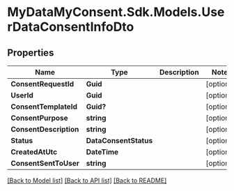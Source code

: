 # MyDataMyConsent.Sdk.Models.UserDataConsentInfoDto

## Properties

Name | Type | Description | Notes
------------ | ------------- | ------------- | -------------
**ConsentRequestId** | **Guid** |  | [optional] 
**UserId** | **Guid** |  | [optional] 
**ConsentTemplateId** | **Guid?** |  | [optional] 
**ConsentPurpose** | **string** |  | [optional] 
**ConsentDescription** | **string** |  | [optional] 
**Status** | **DataConsentStatus** |  | [optional] 
**CreatedAtUtc** | **DateTime** |  | [optional] 
**ConsentSentToUser** | **string** |  | [optional] 

[[Back to Model list]](../README.md#documentation-for-models) [[Back to API list]](../README.md#documentation-for-api-endpoints) [[Back to README]](../README.md)

